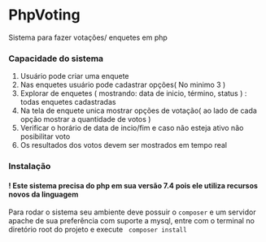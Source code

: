 # PhpVoting
Sistema para fazer votações/ enquetes em php
### Capacidade do sistema
1. Usuário pode criar uma enquete
2. Nas enquetes usuário pode cadastrar opções( No minimo 3 )
3. Explorar de enquetes ( mostrando: data de inicio, término,  status   ) : todas enquetes cadastradas
4. Na tela de enquete unica mostrar opções de votação( ao lado de cada opção mostrar a quantidade de votos )
5. Verificar o horário de data de incio/fim e caso não esteja ativo não posibilitar voto
6. Os resultados dos votos devem ser mostrados em tempo real

### Instalação
#### ! Este sistema precisa do php em sua versão 7.4 pois ele utiliza recursos novos da linguagem
<p>
    Para rodar o sistema seu ambiente deve possuir o <code>composer</code> e um servidor apache de sua preferência com suporte a mysql,
    entre com o terminal no diretório root do projeto e execute <code> composer install </code>
</p>

